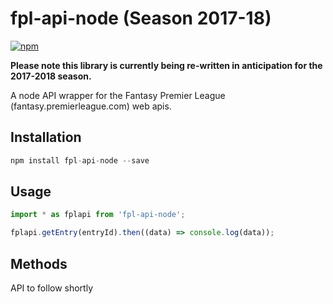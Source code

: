 # fpl-api-node (Season 2017-18)

[![npm](https://img.shields.io/npm/v/fpl-api-node.svg)](https://www.npmjs.com/package/fpl-api-node)

**Please note this library is currently being re-written in anticipation for the 2017-2018 season.**

A node API wrapper for the Fantasy Premier League (fantasy.premierleague.com) web apis. 

## Installation

```js
npm install fpl-api-node --save
```

## Usage

```js
import * as fplapi from 'fpl-api-node';

fplapi.getEntry(entryId).then((data) => console.log(data));
```

## Methods

API to follow shortly

<!--Please read [API documentation](API.md) for available methods.-->